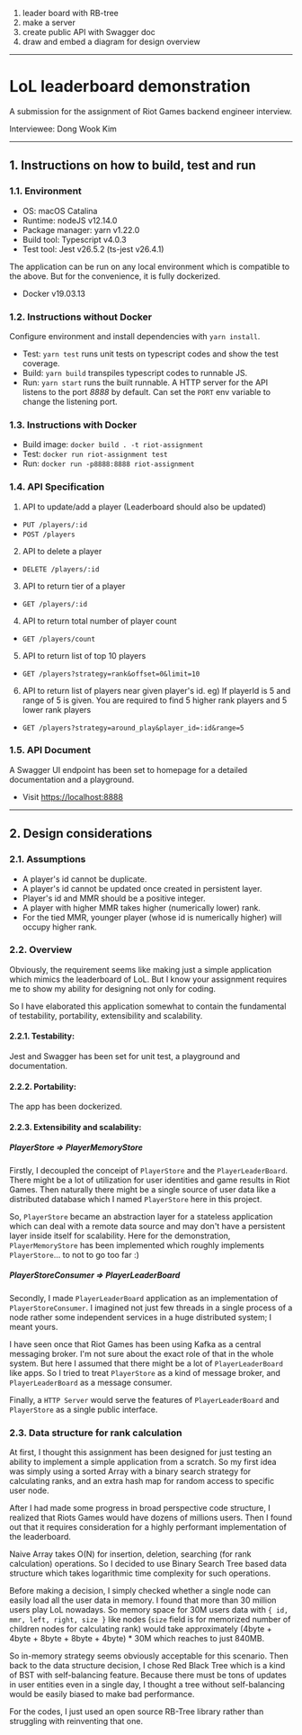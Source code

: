 1. leader board with RB-tree
2. make a server
3. create public API with Swagger doc
5. draw and embed a diagram for design overview 

---


# LoL leaderboard demonstration

A submission for the assignment of Riot Games backend engineer interview.

Interviewee: Dong Wook Kim 


---


## 1. Instructions on how to build, test and run

### 1.1. Environment

- OS: macOS Catalina
- Runtime: nodeJS v12.14.0
- Package manager: yarn v1.22.0
- Build tool: Typescript v4.0.3
- Test tool: Jest v26.5.2 (ts-jest v26.4.1)

The application can be run on any local environment which is compatible to the above.
But for the convenience, it is fully dockerized.

- Docker v19.03.13



### 1.2. Instructions without Docker
Configure environment and install dependencies with `yarn install`. 

- Test:  `yarn test` runs unit tests on typescript codes and show the test coverage.
- Build: `yarn build` transpiles typescript codes to runnable JS.
- Run:   `yarn start` runs the built runnable. A HTTP server for the API listens to
          the port *8888* by default. Can set the `PORT` env variable to change the listening port.



### 1.3. Instructions with Docker

- Build image: `docker build . -t riot-assignment`
- Test:        `docker run riot-assignment test`
- Run:         `docker run -p8888:8888 riot-assignment`



### 1.4. API Specification

1. API to update/add a player (Leaderboard should also be updated)
- `PUT /players/:id`
- `POST /players`

2. API to delete a player
- `DELETE /players/:id`

3. API to return tier of a player
- `GET /players/:id`

4. API to return total number of player count
- `GET /players/count`

5. API to return list of top 10 players
- `GET /players?strategy=rank&offset=0&limit=10`

6. API to return list of players near given player's id. eg) If playerId is 5 and range of 5 is given.
   You are required to find 5 higher rank players and 5 lower rank players
- `GET /players?strategy=around_play&player_id=:id&range=5`


### 1.5. API Document

A Swagger UI endpoint has been set to homepage for a detailed documentation and a playground.

- Visit [https://localhost:8888](https://localhost:8888)

---


## 2. Design considerations

### 2.1. Assumptions
- A player's id cannot be duplicate.
- A player's id cannot be updated once created in persistent layer.
- Player's id and MMR should be a positive integer.
- A player with higher MMR takes higher (numerically lower) rank.
- For the tied MMR, younger player (whose id is numerically higher) will occupy higher rank.


### 2.2. Overview

Obviously, the requirement seems like making just a simple application which mimics the leaderboard of LoL.
But I know your assignment requires me to show my ability for designing not only for coding.

So I have elaborated this application somewhat to contain the fundamental of testability, portability,
extensibility and scalability.


#### 2.2.1. Testability:

Jest and Swagger has been set for unit test, a playground and documentation.


#### 2.2.2. Portability:
 
The app has been dockerized.


#### 2.2.3. Extensibility and scalability:


##### PlayerStore => PlayerMemoryStore

Firstly, I decoupled the conceipt of `PlayerStore` and the `PlayerLeaderBoard`. There might be a lot of utilization
for user identities and game results in Riot Games. Then naturally there might be a single source of user data
like a distributed database which I named `PlayerStore` here in this project.

So, `PlayerStore` became an abstraction layer for a stateless application which can deal with a remote data
source and may don't have a persistent layer inside itself for scalability. Here for the demonstration,
`PlayerMemoryStore` has been implemented which roughly implements `PlayerStore`... to not to go too far :)


##### PlayerStoreConsumer => PlayerLeaderBoard

Secondly, I made `PlayerLeaderBoard` application as an implementation of `PlayerStoreConsumer`. I imagined
not just few threads in a single process of a node rather some independent services in a huge distributed
system; I meant yours.

I have seen once that Riot Games has been using Kafka as a central messaging broker. I'm not sure about
the exact role of that in the whole system. But here I assumed that there might be a lot of `PlayerLeaderBoard`
like apps. So I tried to treat `PlayerStore` as a kind of message broker, and `PlayerLeaderBoard` as a message consumer.

Finally, a `HTTP Server` would serve the features of `PlayerLeaderBoard` and `PlayerStore` as a single public
interface.


### 2.3. Data structure for rank calculation

At first, I thought this assignment has been designed for just testing an ability to implement a simple application
from a scratch. So my first idea was simply using a sorted Array with a binary search strategy for calculating
ranks, and an extra hash map for random access to specific user node.

After I had made some progress in broad perspective code structure, I realized that Riots Games would have dozens
of millions users. Then I found out that it requires consideration for a highly performant implementation of the
leaderboard.

Naive Array takes O(N) for insertion, deletion, searching (for rank calculation) operations. So I decided to use
Binary Search Tree based data structure which takes logarithmic time complexity for such operations.

Before making a decision, I simply checked whether a single node can easily load all the user data in memory.
I found that more than 30 million users play LoL nowadays. So memory space for 30M users data with
`{ id, mmr, left, right, size }` like nodes (`size` field is for memorized number of children nodes for calculating rank)
would take approximately (4byte + 4byte + 8byte + 8byte + 4byte) * 30M which reaches to just 840MB.

So in-memory strategy seems obviously acceptable for this scenario. Then back to the data structure decision,
I chose Red Black Tree which is a kind of BST with self-balancing feature. Because there must be tons of updates
in user entities even in a single day, I thought a tree without self-balancing would be easily biased to make bad
performance.

For the codes, I just used an open source RB-Tree library rather than struggling with reinventing that one.
